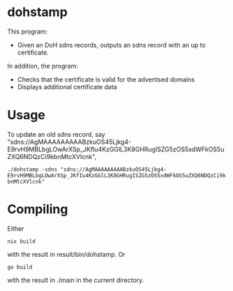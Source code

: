 # dohstamp

This program: 

- Given an DoH sdns records, outputs an sdns record with an up to certificate. 

In addition, the program:

- Checks that the certificate is valid for the advertised domains
- Displays additional certificate data

# Usage 

To update an old sdns record, say "sdns://AgMAAAAAAAAABzkuOS45Ljkg4-E9rvH9MBLbgLOwArXSp_JKfIu4KzGGlL3K8GHRugISZG5zOS5xdWFkOS5uZXQ6NDQzCi9kbnMtcXVlcnk", 

``./dohstamp -sdns "sdns://AgMAAAAAAAAABzkuOS45Ljkg4-E9rvH9MBLbgLOwArXSp_JKfIu4KzGGlL3K8GHRugISZG5zOS5xdWFkOS5uZXQ6NDQzCi9kbnMtcXVlcnk"``

# Compiling

Either 

``nix build``

with the result in result/bin/dohstamp. Or 

``go build``

with the result in ./main in the current directory. 
